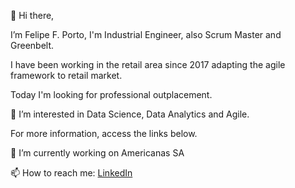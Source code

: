 <!---
- 👋 Hi, I’m @felipefporto
- 👀 I’m interested in ...
- 🌱 I’m currently learning ...
- 💞️ I’m looking to collaborate on ...
- 📫 How to reach me ...

felipefporto/felipefporto is a ✨ special ✨ repository because its `README.md` (this file) appears on your GitHub profile.
You can click the Preview link to take a look at your changes.
--->

👋 Hi there, 

I’m Felipe F. Porto, I'm Industrial Engineer, also Scrum Master and Greenbelt. 

I have been working in the retail area since 2017 adapting the agile framework to retail market. 

Today I'm looking for professional outplacement. 

👀 I’m interested in Data Science, Data Analytics and Agile.

For more information, access the links below.

🔭 I’m currently working on Americanas SA

📫 How to reach me: [LinkedIn](https://www.linkedin.com/in/felipe-f-porto-49224696/)
